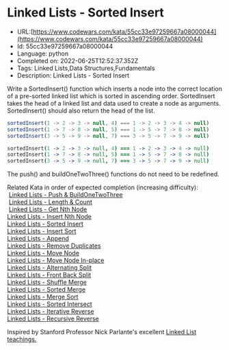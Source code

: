 # Linked Lists - Sorted Insert

 - URL:[https://www.codewars.com/kata/55cc33e97259667a08000044](https://www.codewars.com/kata/55cc33e97259667a08000044)
 - Id: 55cc33e97259667a08000044
 - Language: python
 - Completed on: 2022-06-25T12:52:37.352Z
 - Tags: Linked Lists,Data Structures,Fundamentals
 - Description:
Linked Lists - Sorted Insert

Write a SortedInsert() function which inserts a node into the correct location of a pre-sorted linked list which is sorted in ascending order. SortedInsert takes the head of a linked list and data used to create a node as arguments. SortedInsert() should also return the head of the list.

```javascript
sortedInsert(1 -> 2 -> 3 -> null, 4) === 1 -> 2 -> 3 -> 4 -> null)
sortedInsert(1 -> 7 -> 8 -> null, 5) === 1 -> 5 -> 7 -> 8 -> null)
sortedInsert(3 -> 5 -> 9 -> null, 7) === 3 -> 5 -> 7 -> 9 -> null)
```
```coffeescript
sortedInsert(1 -> 2 -> 3 -> null, 4) === 1 -> 2 -> 3 -> 4 -> null)
sortedInsert(1 -> 7 -> 8 -> null, 5) === 1 -> 5 -> 7 -> 8 -> null)
sortedInsert(3 -> 5 -> 9 -> null, 7) === 3 -> 5 -> 7 -> 9 -> null)
```

The push() and buildOneTwoThree() functions do not need to be redefined.

Related Kata in order of expected completion (increasing difficulty):<br>
 <a href="http://www.codewars.com/kata/linked-lists-push-and-buildonetwothree">Linked Lists - Push & BuildOneTwoThree</a><br>
 <a href="http://www.codewars.com/kata/linked-lists-length-and-count">Linked Lists - Length & Count</a><br>
 <a href="http://www.codewars.com/kata/linked-lists-get-nth-node">Linked Lists - Get Nth Node</a><br>
<a href="http://www.codewars.com/kata/linked-lists-insert-nth-node">Linked Lists - Insert Nth Node</a><br>
<a href="http://www.codewars.com/kata/linked-lists-sorted-insert">Linked Lists - Sorted Insert</a><br>
<a href="http://www.codewars.com/kata/linked-lists-insert-sort">Linked Lists - Insert Sort</a><br>
<a href="http://www.codewars.com/kata/linked-lists-append">Linked Lists - Append</a><br>
<a href="http://www.codewars.com/kata/linked-lists-remove-duplicates">Linked Lists - Remove Duplicates</a><br>
<a href="http://www.codewars.com/kata/linked-lists-move-node">Linked Lists - Move Node</a><br>
<a href="http://www.codewars.com/kata/linked-lists-move-node-in-place">Linked Lists - Move Node In-place</a><br>
<a href="http://www.codewars.com/kata/linked-lists-alternating-split">Linked Lists - Alternating Split</a><br>
<a href="http://www.codewars.com/kata/linked-lists-front-back-split">Linked Lists - Front Back Split</a><br>
<a href="http://www.codewars.com/kata/linked-lists-shuffle-merge">Linked Lists - Shuffle Merge</a><br>
<a href="http://www.codewars.com/kata/linked-lists-sorted-merge">Linked Lists - Sorted Merge</a><br>
<a href="http://www.codewars.com/kata/linked-lists-merge-sort">Linked Lists - Merge Sort</a><br>
<a href="http://www.codewars.com/kata/linked-lists-sorted-intersect">Linked Lists - Sorted Intersect</a><br>
<a href="http://www.codewars.com/kata/linked-lists-iterative-reverse">Linked Lists - Iterative Reverse</a><br>
<a href="http://www.codewars.com/kata/linked-lists-recursive-reverse">Linked Lists - Recursive Reverse</a><br>

Inspired by Stanford Professor Nick Parlante's excellent [Linked List teachings.](http://cslibrary.stanford.edu/103/LinkedListBasics.pdf)
